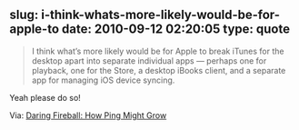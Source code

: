 slug: i-think-whats-more-likely-would-be-for-apple-to
date: 2010-09-12 02:20:05
type: quote
---

> I think what’s more likely would be for Apple to break iTunes for the desktop apart into separate individual apps — perhaps one for playback, one for the Store, a desktop iBooks client, and a separate app for managing iOS device syncing.

Yeah please do so!

 Via: [Daring Fireball: How Ping Might Grow](http://daringfireball.net/2010/09/how_ping_might_grow)
